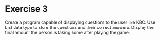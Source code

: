 # Exercise 3

Create a program capable of displaying questions to the user like KBC.
Use List data type to store the questions and their correct answers. Display the final amount the person is taking home after playing the game.
